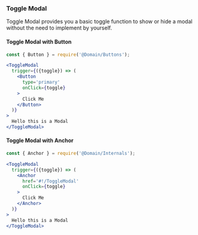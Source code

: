### Toggle Modal

Toggle Modal provides you a basic toggle function to
show or hide a modal without the need to implement
by yourself.

#### Toggle Modal with Button

```jsx
const { Button } = require('@Domain/Buttons');

<ToggleModal
  trigger={({toggle}) => (
    <Button
      type='primary'
      onClick={toggle}
    >
      Click Me
    </Button>
  )}
>
  Hello this is a Modal
</ToggleModal>
```

#### Toggle Modal with Anchor

```jsx
const { Anchor } = require('@Domain/Internals');

<ToggleModal
  trigger={({toggle}) => (
    <Anchor
      href='#!/ToggleModal'
      onClick={toggle}
    >
      Click Me
    </Anchor>
  )}
>
  Hello this is a Modal
</ToggleModal>
```
